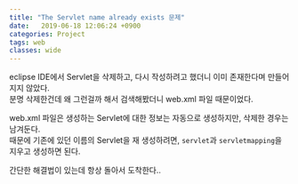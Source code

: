 ```yaml
---
title: "The Servlet name already exists 문제"
date:   2019-06-18 12:06:24 +0900
categories: Project
tags: web
classes: wide
---
```


eclipse IDE에서 Servlet을 삭제하고, 다시 작성하려고 했더니 이미 존재한다며 만들어지지 않았다.  
분명 삭제한건데 왜 그런걸까 해서 검색해봤더니 web.xml 파일 때문이었다.  
  
web.xml 파일은 생성하는 Servlet에 대한 정보는 자동으로 생성하지만, 삭제한 경우는 남겨둔다.  
때문에 기존에 있던 이름의 Servlet을 재 생성하려면, `servlet`과 `servletmapping`을 지우고 생성하면 된다.  
  
간단한 해결법이 있는데 항상 돌아서 도착한다..  